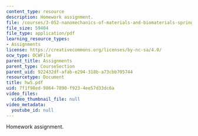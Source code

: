 ```yaml
---
content_type: resource
description: Homework assignment.
file: /courses/3-052-nanomechanics-of-materials-and-biomaterials-spring-2007/7f1f98ed98647890f9234ee57d33dc6a_hw5.pdf
file_size: 59404
file_type: application/pdf
learning_resource_types:
- Assignments
license: https://creativecommons.org/licenses/by-nc-sa/4.0/
ocw_type: OCWFile
parent_title: Assignments
parent_type: CourseSection
parent_uid: 922432df-afab-e294-318b-a73cbb705744
resourcetype: Document
title: hw5.pdf
uid: 7f1f98ed-9864-7890-f923-4ee57d33dc6a
video_files:
  video_thumbnail_file: null
video_metadata:
  youtube_id: null
---
```

Homework assignment.